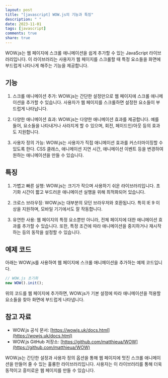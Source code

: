 ```yaml
---
layout: post
title: "[javascript] WOW.js의 기능과 특징"
description: " "
date: 2023-11-01
tags: [javascript]
comments: true
share: true
---
```


WOW.js는 웹 페이지에 스크롤 애니메이션을 쉽게 추가할 수 있는 JavaScript 라이브러리입니다. 이 라이브러리는 사용자가 웹 페이지를 스크롤할 때 특정 요소들을 화면에 부드럽게 나타나게 해주는 기능을 제공합니다. 

## 기능

1. 스크롤 애니메이션 추가: WOW.js는 간단한 설정만으로 웹 페이지에 스크롤 애니메이션을 추가할 수 있습니다. 사용자가 웹 페이지를 스크롤하면 설정한 요소들이 부드럽게 나타납니다.

2. 다양한 애니메이션 효과: WOW.js는 다양한 애니메이션 효과를 제공합니다. 예를 들어, 요소들을 나타내거나 사라지게 할 수 있으며, 회전, 페이드인/아웃 등의 효과도 지원합니다.

3. 사용자 정의 가능: WOW.js는 사용자가 직접 애니메이션 효과를 커스터마이징할 수 있도록 한다. CSS 클래스, 애니메이션 지연 시간, 애니메이션 이벤트 등을 변경하여 원하는 애니메이션을 만들 수 있습니다.

## 특징

1. 가볍고 빠른 실행: WOW.js는 크기가 작으며 사용하기 쉬운 라이브러리입니다. 초기화 시간이 짧고 부드러운 애니메이션 실행을 위해 최적화되어 있습니다.

2. 크로스 브라우징: WOW.js는 대부분의 모던 브라우저와 호환됩니다. 특히 IE 9 이상을 지원하며, 모바일 기기에서도 잘 작동합니다.

3. 유연한 사용: 웹 페이지의 특정 요소뿐만 아니라, 전체 페이지에 대한 애니메이션 효과를 추가할 수 있습니다. 또한, 특정 조건에 따라 애니메이션을 중지하거나 재시작하는 등의 동작을 설정할 수 있습니다.

## 예제 코드

아래는 WOW.js를 사용하여 웹 페이지에 스크롤 애니메이션을 추가하는 예제 코드입니다.

```javascript
// WOW.js 초기화
new WOW().init();
```

위의 코드를 웹 페이지에 추가하면, WOW.js가 기본 설정에 따라 애니메이션을 적용할 요소들을 찾아 화면에 부드럽게 나타냅니다.

## 참고 자료

- WOW.js 공식 문서: [https://wowjs.uk/docs.html](https://wowjs.uk/docs.html)
- WOW.js GitHub 저장소: [https://github.com/matthieua/WOW](https://github.com/matthieua/WOW)

WOW.js는 간단한 설정과 사용자 정의 옵션을 통해 웹 페이지에 멋진 스크롤 애니메이션을 만들어 줄 수 있는 훌륭한 라이브러리입니다. 사용자는 이 라이브러리를 통해 더욱 동적이고 흥미로운 웹 페이지를 만들 수 있습니다.